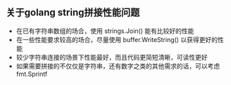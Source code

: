 ## 关于golang string拼接性能问题

- 在已有字符串数组的场合，使用 strings.Join() 能有比较好的性能
- 在一些性能要求较高的场合，尽量使用 buffer.WriteString() 以获得更好的性能
- 较少字符串连接的场景下性能最好，而且代码更简短清晰，可读性更好
- 如果需要拼接的不仅仅是字符串，还有数字之类的其他需求的话，可以考虑 fmt.Sprintf
